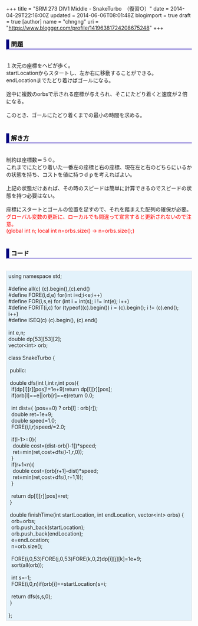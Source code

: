 +++
title = "SRM 273 DIV1 Middle - SnakeTurbo　（復習○）"
date = 2014-04-29T22:16:00Z
updated = 2014-06-06T08:01:48Z
blogimport = true
draft = true
[author]
	name = "chngng"
	uri = "https://www.blogger.com/profile/14196381724208675248"
+++

<div dir="ltr" style="text-align: left;" trbidi="on"><h3 style="border-bottom: 2px solid slateblue; border-left: 8px solid navy; color: black; padding: 0px 0px 1px 5px;">問題 </h3><br />１次元の座標をヘビが歩く。<br />startLocationからスタートし、左か右に移動することができる。<br />endLocationまでたどり着けばゴールになる。<br /><br />途中に複数のorbsで示される座標が与えられ、そこにたどり着くと速度が２倍になる。<br /><br />このとき、ゴールにたどり着くまでの最小の時間を求める。<br /><br /><h3 style="border-bottom: 2px solid slateblue; border-left: 8px solid navy; color: black; padding: 0px 0px 1px 5px;">解き方 </h3><br />制約は座標数＝５０。<br />これまでにたどり着いた一番左の座標と右の座標、現在左と右のどちらにいるかの状態を持ち、コストを値に持つｄｐを考えればよい。<br /><br />上記の状態だけあれば、その時のスピードは簡単に計算できるのでスピードの状態を持つ必要はない。<br /><br />座標にスタートとゴールの位置を足すので、それを踏まえた配列の確保が必要。<br /><span style="color: red;">グローバル変数の更新に、ローカルでも間違って宣言すると更新されないので注意。</span><br /><span style="color: red;">(global int n; local int n=orbs.size() → n=orbs.size();)</span><br /><br /><h3 style="border-bottom: 2px solid slateblue; border-left: 8px solid navy; color: black; padding: 0px 0px 1px 5px;">コード </h3><br /><div style="background-color: #e3f2fb; border: 1px dotted #CCCCCC; padding: 5px;">using namespace std;<br /><br />#define all(c) (c).begin(),(c).end()<br />#define FORE(i,d,e) for(int i=d;i&lt;e;i++)<br />#define FOR(i,s,e) for (int i = int(s); i != int(e); i++)<br />#define FORIT(i,c) for (typeof((c).begin()) i = (c).begin(); i != (c).end(); i++)<br />#define ISEQ(c) (c).begin(), (c).end()<br /><br />int e,n;<br />double dp[53][53][2];<br />vector&lt;int&gt; orb;<br /><br />class SnakeTurbo {<br /><br /><span class="Apple-tab-span" style="white-space: pre;"> </span>public:<br /><br /><span class="Apple-tab-span" style="white-space: pre;"> </span>double dfs(int l,int r,int pos){<br /><span class="Apple-tab-span" style="white-space: pre;">  </span>if(dp[l][r][pos]!=1e+9)return dp[l][r][pos];<br /><span class="Apple-tab-span" style="white-space: pre;">  </span>if(orb[l]==e||orb[r]==e)return 0.0;<br /><br /><span class="Apple-tab-span" style="white-space: pre;">  </span>int dist=( (pos==0) ? orb[l] : orb[r]);<br /><span class="Apple-tab-span" style="white-space: pre;">  </span>double ret=1e+9;<br /><span class="Apple-tab-span" style="white-space: pre;">  </span>double speed=1.0;<br /><span class="Apple-tab-span" style="white-space: pre;">  </span>FORE(i,l,r)speed/=2.0;<br /><br /><span class="Apple-tab-span" style="white-space: pre;">  </span>if(l-1&gt;=0){<br /><span class="Apple-tab-span" style="white-space: pre;">   </span>double cost=(dist-orb[l-1])*speed;<br /><span class="Apple-tab-span" style="white-space: pre;">   </span>ret=min(ret,cost+dfs(l-1,r,0));<br /><span class="Apple-tab-span" style="white-space: pre;">  </span>}<br /><span class="Apple-tab-span" style="white-space: pre;">  </span>if(r+1&lt;n){<br /><span class="Apple-tab-span" style="white-space: pre;">   </span>double cost=(orb[r+1]-dist)*speed;<br /><span class="Apple-tab-span" style="white-space: pre;">   </span>ret=min(ret,cost+dfs(l,r+1,1));<br /><span class="Apple-tab-span" style="white-space: pre;">  </span>}<br /><br /><span class="Apple-tab-span" style="white-space: pre;">  </span>return dp[l][r][pos]=ret;<br /><span class="Apple-tab-span" style="white-space: pre;"> </span>}<br /><br /><span class="Apple-tab-span" style="white-space: pre;"> </span>double finishTime(int startLocation, int endLocation, vector&lt;int&gt; orbs) {<br /><span class="Apple-tab-span" style="white-space: pre;">  </span>orb=orbs;<br /><span class="Apple-tab-span" style="white-space: pre;">  </span>orb.push_back(startLocation);<br /><span class="Apple-tab-span" style="white-space: pre;">  </span>orb.push_back(endLocation);<br /><span class="Apple-tab-span" style="white-space: pre;">  </span>e=endLocation;<br /><span class="Apple-tab-span" style="white-space: pre;">  </span>n=orb.size();<br /><br /><span class="Apple-tab-span" style="white-space: pre;">  </span>FORE(i,0,53)FORE(j,0,53)FORE(k,0,2)dp[i][j][k]=1e+9;<br /><span class="Apple-tab-span" style="white-space: pre;">  </span>sort(all(orb));<br /><br /><span class="Apple-tab-span" style="white-space: pre;">  </span>int s=-1;<br /><span class="Apple-tab-span" style="white-space: pre;">  </span>FORE(i,0,n)if(orb[i]==startLocation)s=i;<br /><br /><span class="Apple-tab-span" style="white-space: pre;">  </span>return dfs(s,s,0);<br /><span class="Apple-tab-span" style="white-space: pre;"> </span>}<br /><br />};</div></div>
